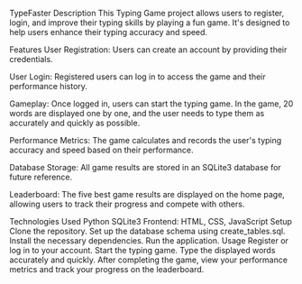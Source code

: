 TypeFaster
Description
This Typing Game project allows users to register, login, and improve their typing skills by playing a fun game. It's designed to help users enhance their typing accuracy and speed.

Features
User Registration: Users can create an account by providing their credentials.

User Login: Registered users can log in to access the game and their performance history.

Gameplay: Once logged in, users can start the typing game. In the game, 20 words are displayed one by one, and the user needs to type them as accurately and quickly as possible.

Performance Metrics: The game calculates and records the user's typing accuracy and speed based on their performance.

Database Storage: All game results are stored in an SQLite3 database for future reference.

Leaderboard: The five best game results are displayed on the home page, allowing users to track their progress and compete with others.

Technologies Used
Python
SQLite3
Frontend: HTML, CSS, JavaScript
Setup
Clone the repository.
Set up the database schema using create_tables.sql.
Install the necessary dependencies.
Run the application.
Usage
Register or log in to your account.
Start the typing game.
Type the displayed words accurately and quickly.
After completing the game, view your performance metrics and track your progress on the leaderboard.
